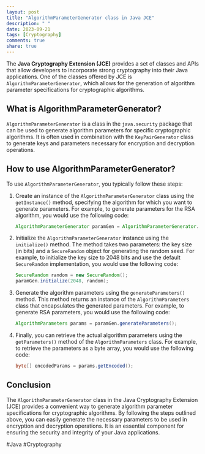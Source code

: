 ```yaml
---
layout: post
title: "AlgorithmParameterGenerator class in Java JCE"
description: " "
date: 2023-09-21
tags: [Cryptography]
comments: true
share: true
---
```


The **Java Cryptography Extension (JCE)** provides a set of classes and APIs that allow developers to incorporate strong cryptography into their Java applications. One of the classes offered by JCE is `AlgorithmParameterGenerator`, which allows for the generation of algorithm parameter specifications for cryptographic algorithms.

## What is AlgorithmParameterGenerator?

`AlgorithmParameterGenerator` is a class in the `java.security` package that can be used to generate algorithm parameters for specific cryptographic algorithms. It is often used in combination with the `KeyPairGenerator` class to generate keys and parameters necessary for encryption and decryption operations.

## How to use AlgorithmParameterGenerator?

To use `AlgorithmParameterGenerator`, you typically follow these steps:

1. Create an instance of the `AlgorithmParameterGenerator` class using the `getInstance()` method, specifying the algorithm for which you want to generate parameters. For example, to generate parameters for the RSA algorithm, you would use the following code:

    ```java
    AlgorithmParameterGenerator paramGen = AlgorithmParameterGenerator.getInstance("RSA");
    ```

2. Initialize the `AlgorithmParameterGenerator` instance using the `initialize()` method. The method takes two parameters: the key size (in bits) and a `SecureRandom` object for generating the random seed. For example, to initialize the key size to 2048 bits and use the default `SecureRandom` implementation, you would use the following code:

    ```java
    SecureRandom random = new SecureRandom();
    paramGen.initialize(2048, random);
    ```

3. Generate the algorithm parameters using the `generateParameters()` method. This method returns an instance of the `AlgorithmParameters` class that encapsulates the generated parameters. For example, to generate RSA parameters, you would use the following code:

    ```java
    AlgorithmParameters params = paramGen.generateParameters();
    ```

4. Finally, you can retrieve the actual algorithm parameters using the `getParameters()` method of the `AlgorithmParameters` class. For example, to retrieve the parameters as a byte array, you would use the following code:

    ```java
    byte[] encodedParams = params.getEncoded();
    ```

## Conclusion

The `AlgorithmParameterGenerator` class in the Java Cryptography Extension (JCE) provides a convenient way to generate algorithm parameter specifications for cryptographic algorithms. By following the steps outlined above, you can easily generate the necessary parameters to be used in encryption and decryption operations. It is an essential component for ensuring the security and integrity of your Java applications.

#Java #Cryptography